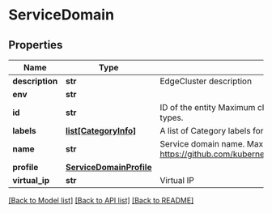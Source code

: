 # ServiceDomain

## Properties
Name | Type | Description | Notes
------------ | ------------- | ------------- | -------------
**description** | **str** | EdgeCluster description | [optional] 
**env** | **str** |  | [optional] 
**id** | **str** | ID of the entity Maximum character length is 64 for project, category, and runtime environment, 36 for other entity types. | [optional] 
**labels** | [**list[CategoryInfo]**](CategoryInfo.md) | A list of Category labels for this service domain. | [optional] 
**name** | **str** | Service domain name. Maximum length is limited to 60 characters which must satisfy https://github.com/kubernetes/kubernetes/blob/master/staging/src/k8s.io/apimachinery/pkg/util/validation/validation.go | 
**profile** | [**ServiceDomainProfile**](ServiceDomainProfile.md) |  | [optional] 
**virtual_ip** | **str** | Virtual IP | [optional] 

[[Back to Model list]](../README.md#documentation-for-models) [[Back to API list]](../README.md#documentation-for-api-endpoints) [[Back to README]](../README.md)

